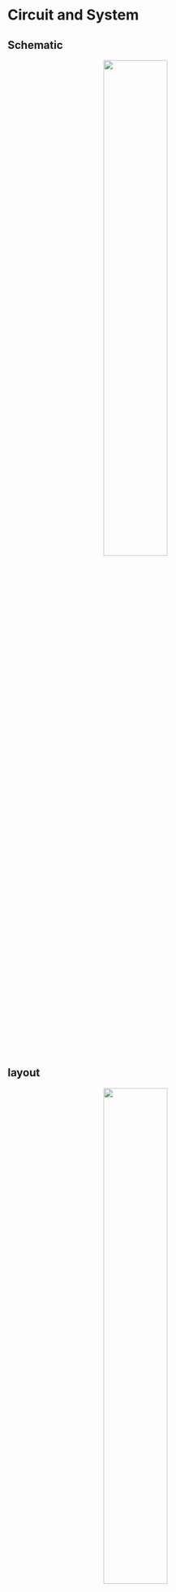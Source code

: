 # Circuit and System

## Schematic 
<div align=center><img width = "50%" src="https://user-images.githubusercontent.com/26044795/205275418-21b2b97d-b311-40c0-8f23-94ec9b6ae7cb.png"/></div>

## layout
<div align=center><img width = "50%" src="https://user-images.githubusercontent.com/26044795/205275512-935a661f-dde8-4939-be9c-fca577e71426.png"/></div>

## behavior flowchart

## Output
<div align=center><img width = "50%" src="https://user-images.githubusercontent.com/26044795/205278925-372750d2-4155-4d81-be94-c96a73fdbea6.jpg"/></div>

# Industrial Product Design 
A. heat source                   B. Charger 

<img width = "35%" src="https://user-images.githubusercontent.com/26044795/205332534-e88a69bc-ce5a-4b9c-92d1-6fc59a3ff357.png"><img width = "40%" src="https://user-images.githubusercontent.com/26044795/205333158-4035f8ec-5a77-4244-8f25-08021eea3ace.png">
<div align=center><img width = "50%" src="https://user-images.githubusercontent.com/26044795/205332201-a464293b-923b-4942-a1fc-88840718570f.png"/></div>
